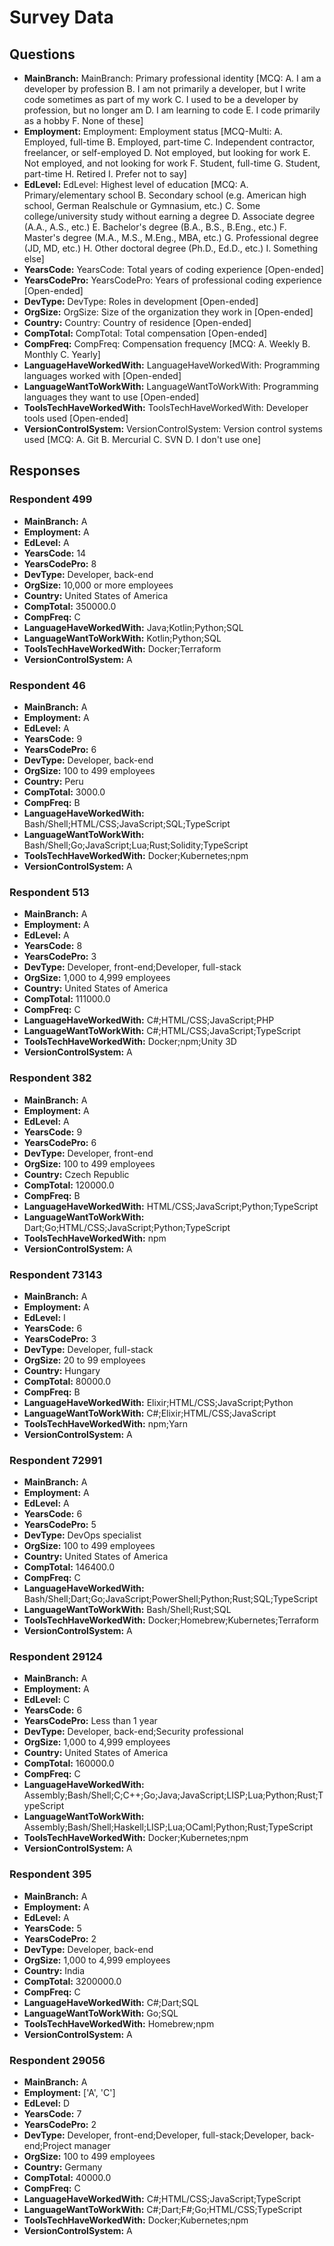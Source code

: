 # Survey Data

## Questions

- **MainBranch:** MainBranch: Primary professional identity [MCQ: A. I am a developer by profession B. I am not primarily a developer, but I write code sometimes as part of my work C. I used to be a developer by profession, but no longer am D. I am learning to code E. I code primarily as a hobby F. None of these]
- **Employment:** Employment: Employment status [MCQ-Multi: A. Employed, full-time B. Employed, part-time C. Independent contractor, freelancer, or self-employed D. Not employed, but looking for work E. Not employed, and not looking for work F. Student, full-time G. Student, part-time H. Retired I. Prefer not to say]
- **EdLevel:** EdLevel: Highest level of education [MCQ: A. Primary/elementary school B. Secondary school (e.g. American high school, German Realschule or Gymnasium, etc.) C. Some college/university study without earning a degree D. Associate degree (A.A., A.S., etc.) E. Bachelor's degree (B.A., B.S., B.Eng., etc.) F. Master's degree (M.A., M.S., M.Eng., MBA, etc.) G. Professional degree (JD, MD, etc.) H. Other doctoral degree (Ph.D., Ed.D., etc.) I. Something else]
- **YearsCode:** YearsCode: Total years of coding experience [Open-ended]
- **YearsCodePro:** YearsCodePro: Years of professional coding experience [Open-ended]
- **DevType:** DevType: Roles in development [Open-ended]
- **OrgSize:** OrgSize: Size of the organization they work in [Open-ended]
- **Country:** Country: Country of residence [Open-ended]
- **CompTotal:** CompTotal: Total compensation [Open-ended]
- **CompFreq:** CompFreq: Compensation frequency [MCQ: A. Weekly B. Monthly C. Yearly]
- **LanguageHaveWorkedWith:** LanguageHaveWorkedWith: Programming languages worked with [Open-ended]
- **LanguageWantToWorkWith:** LanguageWantToWorkWith: Programming languages they want to use [Open-ended]
- **ToolsTechHaveWorkedWith:** ToolsTechHaveWorkedWith: Developer tools used [Open-ended]
- **VersionControlSystem:** VersionControlSystem: Version control systems used [MCQ: A. Git B. Mercurial C. SVN D. I don't use one]

## Responses

### Respondent 499

- **MainBranch:** A
- **Employment:** A
- **EdLevel:** A
- **YearsCode:** 14
- **YearsCodePro:** 8
- **DevType:** Developer, back-end
- **OrgSize:** 10,000 or more employees
- **Country:** United States of America
- **CompTotal:** 350000.0
- **CompFreq:** C
- **LanguageHaveWorkedWith:** Java;Kotlin;Python;SQL
- **LanguageWantToWorkWith:** Kotlin;Python;SQL
- **ToolsTechHaveWorkedWith:** Docker;Terraform
- **VersionControlSystem:** A

### Respondent 46

- **MainBranch:** A
- **Employment:** A
- **EdLevel:** A
- **YearsCode:** 9
- **YearsCodePro:** 6
- **DevType:** Developer, back-end
- **OrgSize:** 100 to 499 employees
- **Country:** Peru
- **CompTotal:** 3000.0
- **CompFreq:** B
- **LanguageHaveWorkedWith:** Bash/Shell;HTML/CSS;JavaScript;SQL;TypeScript
- **LanguageWantToWorkWith:** Bash/Shell;Go;JavaScript;Lua;Rust;Solidity;TypeScript
- **ToolsTechHaveWorkedWith:** Docker;Kubernetes;npm
- **VersionControlSystem:** A

### Respondent 513

- **MainBranch:** A
- **Employment:** A
- **EdLevel:** A
- **YearsCode:** 8
- **YearsCodePro:** 3
- **DevType:** Developer, front-end;Developer, full-stack
- **OrgSize:** 1,000 to 4,999 employees
- **Country:** United States of America
- **CompTotal:** 111000.0
- **CompFreq:** C
- **LanguageHaveWorkedWith:** C#;HTML/CSS;JavaScript;PHP
- **LanguageWantToWorkWith:** C#;HTML/CSS;JavaScript;TypeScript
- **ToolsTechHaveWorkedWith:** Docker;npm;Unity 3D
- **VersionControlSystem:** A

### Respondent 382

- **MainBranch:** A
- **Employment:** A
- **EdLevel:** A
- **YearsCode:** 9
- **YearsCodePro:** 6
- **DevType:** Developer, front-end
- **OrgSize:** 100 to 499 employees
- **Country:** Czech Republic
- **CompTotal:** 120000.0
- **CompFreq:** B
- **LanguageHaveWorkedWith:** HTML/CSS;JavaScript;Python;TypeScript
- **LanguageWantToWorkWith:** Dart;Go;HTML/CSS;JavaScript;Python;TypeScript
- **ToolsTechHaveWorkedWith:** npm
- **VersionControlSystem:** A

### Respondent 73143

- **MainBranch:** A
- **Employment:** A
- **EdLevel:** I
- **YearsCode:** 6
- **YearsCodePro:** 3
- **DevType:** Developer, full-stack
- **OrgSize:** 20 to 99 employees
- **Country:** Hungary
- **CompTotal:** 80000.0
- **CompFreq:** B
- **LanguageHaveWorkedWith:** Elixir;HTML/CSS;JavaScript;Python
- **LanguageWantToWorkWith:** C#;Elixir;HTML/CSS;JavaScript
- **ToolsTechHaveWorkedWith:** npm;Yarn
- **VersionControlSystem:** A

### Respondent 72991

- **MainBranch:** A
- **Employment:** A
- **EdLevel:** A
- **YearsCode:** 6
- **YearsCodePro:** 5
- **DevType:** DevOps specialist
- **OrgSize:** 100 to 499 employees
- **Country:** United States of America
- **CompTotal:** 146400.0
- **CompFreq:** C
- **LanguageHaveWorkedWith:** Bash/Shell;Dart;Go;JavaScript;PowerShell;Python;Rust;SQL;TypeScript
- **LanguageWantToWorkWith:** Bash/Shell;Rust;SQL
- **ToolsTechHaveWorkedWith:** Docker;Homebrew;Kubernetes;Terraform
- **VersionControlSystem:** A

### Respondent 29124

- **MainBranch:** A
- **Employment:** A
- **EdLevel:** C
- **YearsCode:** 6
- **YearsCodePro:** Less than 1 year
- **DevType:** Developer, back-end;Security professional
- **OrgSize:** 1,000 to 4,999 employees
- **Country:** United States of America
- **CompTotal:** 160000.0
- **CompFreq:** C
- **LanguageHaveWorkedWith:** Assembly;Bash/Shell;C;C++;Go;Java;JavaScript;LISP;Lua;Python;Rust;TypeScript
- **LanguageWantToWorkWith:** Assembly;Bash/Shell;Haskell;LISP;Lua;OCaml;Python;Rust;TypeScript
- **ToolsTechHaveWorkedWith:** Docker;Kubernetes;npm
- **VersionControlSystem:** A

### Respondent 395

- **MainBranch:** A
- **Employment:** A
- **EdLevel:** A
- **YearsCode:** 5
- **YearsCodePro:** 2
- **DevType:** Developer, back-end
- **OrgSize:** 1,000 to 4,999 employees
- **Country:** India
- **CompTotal:** 3200000.0
- **CompFreq:** C
- **LanguageHaveWorkedWith:** C#;Dart;SQL
- **LanguageWantToWorkWith:** Go;SQL
- **ToolsTechHaveWorkedWith:** Homebrew;npm
- **VersionControlSystem:** A

### Respondent 29056

- **MainBranch:** A
- **Employment:** ['A', 'C']
- **EdLevel:** D
- **YearsCode:** 7
- **YearsCodePro:** 2
- **DevType:** Developer, front-end;Developer, full-stack;Developer, back-end;Project manager
- **OrgSize:** 100 to 499 employees
- **Country:** Germany
- **CompTotal:** 40000.0
- **CompFreq:** C
- **LanguageHaveWorkedWith:** C#;HTML/CSS;JavaScript;TypeScript
- **LanguageWantToWorkWith:** C#;Dart;F#;Go;HTML/CSS;TypeScript
- **ToolsTechHaveWorkedWith:** Docker;Kubernetes;npm
- **VersionControlSystem:** A

